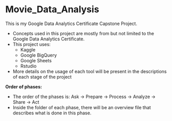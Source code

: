 # Movie_Data_Analysis
This is my Google Data Analytics Certificate Capstone Project.
 - Concepts used in this project are mostly from but not limited to the Google Data Analytics Certificate.
 - This project uses:
    - Kaggle
    - Google BigQuery
    - Google Sheets
    - Rstudio
 - More details on the usage of each tool will be present in the descriptions of each stage of the project

**Order of phases:**
 - The order of the phases is: Ask -> Prepare -> Process -> Analyze -> Share -> Act
 - Inside the folder of each phase, there will be an overview file that describes what is done in this phase.
